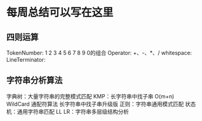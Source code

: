 # 每周总结可以写在这里
## 四则运算
TokenNumber: 1 2 3 4 5 6 7 8 9 0的组合
Operator: +、-、*、/
whitespace: <SP>
LineTerminator: <LF>


## 字符串分析算法
字典树：大量字符串的完整模式匹配
KMP：长字符串中找子串 O(m+n)
WildCard 通配符算法 长字符串中找子串升级版
正则：字符串通用模式匹配
状态机：通用字符串匹配
LL LR：字符串多层级结构分析
